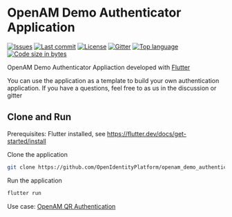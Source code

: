 # OpenAM Demo Authenticator Application

[![Issues](https://img.shields.io/github/issues/OpenIdentityPlatform/openam_demo_authenticator.svg)](https://github.com/OpenIdentityPlatform/openam_demo_authenticator/issues)
[![Last commit](https://img.shields.io/github/last-commit/OpenIdentityPlatform/openam_demo_authenticator.svg)](https://github.com/OpenIdentityPlatform/OpenAM/commits/master)
[![License](https://img.shields.io/badge/license-CDDL-blue.svg)](https://github.com/OpenIdentityPlatform/OpenAM/blob/master/LICENSE.md)
[![Gitter](https://img.shields.io/gitter/room/nwjs/nw.js.svg)](https://gitter.im/OpenIdentityPlatform/OpenAM)
[![Top language](https://img.shields.io/github/languages/top/OpenIdentityPlatform/openam_demo_authenticator.svg)](https://github.com/OpenIdentityPlatform/openam_demo_authenticator)
[![Code size in bytes](https://img.shields.io/github/languages/code-size/OpenIdentityPlatform/openam_demo_authenticator.svg)](https://github.com/OpenIdentityPlatform/openam_demo_authenticator)

OpenAM Demo Authenticator Appliaction developed with [Flutter](https://flutter.dev/)

You can use the application as a template to build your own authentication application.
If you have a questions, feel free to as us in the discussion or gitter

## Clone and Run

Prerequisites: Flutter installed, see https://flutter.dev/docs/get-started/install

Clone the application
```bash
git clone https://github.com/OpenIdentityPlatform/openam_demo_authenticator.git
```

Run the application

```bash
flutter run
```


Use case: [OpenAM QR Authentication](https://www.openidentityplatform.org/blog/openam-qr-authentication)